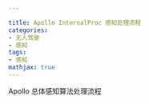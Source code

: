 ```yaml
---

title: Apollo InternalProc 感知处理流程
categories:
- 无人驾驶
- 感知
tags:
- 感知
mathjax: true
---
```


Apollo 总体感知算法处理流程

<!-- more -->